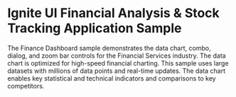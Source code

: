 Ignite UI Financial Analysis & Stock Tracking Application Sample
==============

The Finance Dashboard sample demonstrates the data chart, combo, dialog, and zoom bar controls for the Financial Services industry. The data chart is optimized for high-speed financial charting. This sample uses large datasets with millions of data points and real-time updates. The data chart enables key statistical and technical indicators and comparisons to key competitors.
